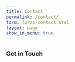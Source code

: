 ```yaml
---
title: Contact
permalink: /contact/
form: forms-contact.html
layout: page
show_in_menu: true
---
```

### Get in Touch
